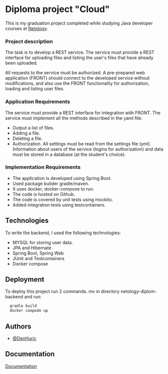 
# Diploma project "Cloud"

This is my graduation project completed while studying Java developer courses at [Netology](https://netology.ru).

### Project description
The task is to develop a REST service. The service must provide a REST interface for uploading files and listing the user's files that have already been uploaded.

All requests to the service must be authorized. A pre-prepared web application (FRONT) should connect to the developed service without modifications, and also use the FRONT functionality for authorization, loading and listing user files.

### Application Requirements
The service must provide a REST interface for integration with FRONT.
The service must implement all the methods described in the yaml file:
- Output a list of files.
- Adding a file.
- Deleting a file.
- Authorization.
All settings must be read from the settings file (yml).
Information about users of the service (logins for authorization) and data must be stored in a database (at the student's choice).

### Implementation Requirements
- The application is developed using Spring Boot.
- Used package builder gradle/maven.
- It uses docker, docker-compose to run.
- The code is hosted on Github.
- The code is covered by unit tests using mockito.
- Added integration tests using testcontainers.


## Technologies
To write the backend, I used the following technologies:
- MYSQL for storing user data.
- JPA and Hibernate
- Spring Boot, Spring Web
- JUnit and Testcontainers
- Docker compose

## Deployment

To deploy this project run 2 commands.
mv in directory netology-diplom-backend and run: 

```bash
  gradle build
  docker compode up
```


## Authors

- [@DenHuric](https://www.github.com/DenHuric)


## Documentation

[Documentation](https://github.com/netology-code/jd-homeworks/blob/master/diploma/cloudservice.md)

